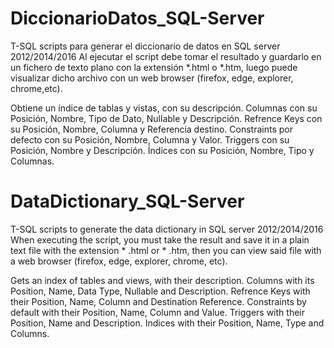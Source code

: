 # DiccionarioDatos_SQL-Server
T-SQL scripts para generar el diccionario de datos en SQL server 2012/2014/2016
Al ejecutar el script debe tomar el resultado y guardarlo en un fichero de texto plano con la extensión *.html o *.htm, luego puede visualizar dicho archivo con un web browser (firefox, edge, explorer, chrome,etc).

Obtiene un índice de tablas y vistas, con su descripción.
Columnas con su Posición, Nombre, Tipo de Dato, Nullable y Descripción.
Refrence Keys con su Posición, Nombre, Columna y Referencia destino.
Constraints por defecto con su Posición, Nombre, Columna y Valor.
Triggers con su Posición, Nombre y Descripción.
Índices con su Posición, Nombre, Tipo y Columnas.


# DataDictionary_SQL-Server
T-SQL scripts to generate the data dictionary in SQL server 2012/2014/2016 When executing the script, you must take the result and save it in a plain text file with the extension * .html or * .htm, then you can view said file with a web browser (firefox, edge, explorer, chrome, etc).

Gets an index of tables and views, with their description. Columns with its Position, Name, Data Type, Nullable and Description. Refrence Keys with their Position, Name, Column and Destination Reference. Constraints by default with their Position, Name, Column and Value. Triggers with their Position, Name and Description. Indices with their Position, Name, Type and Columns.
